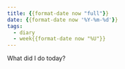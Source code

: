 ```yaml
---
title: {{format-date now "full"}}
date: {{format-date now '%Y-%m-%d'}}
tags:
  - diary
  - week{{format-date now "%U"}}
---
```


What did I do today?
